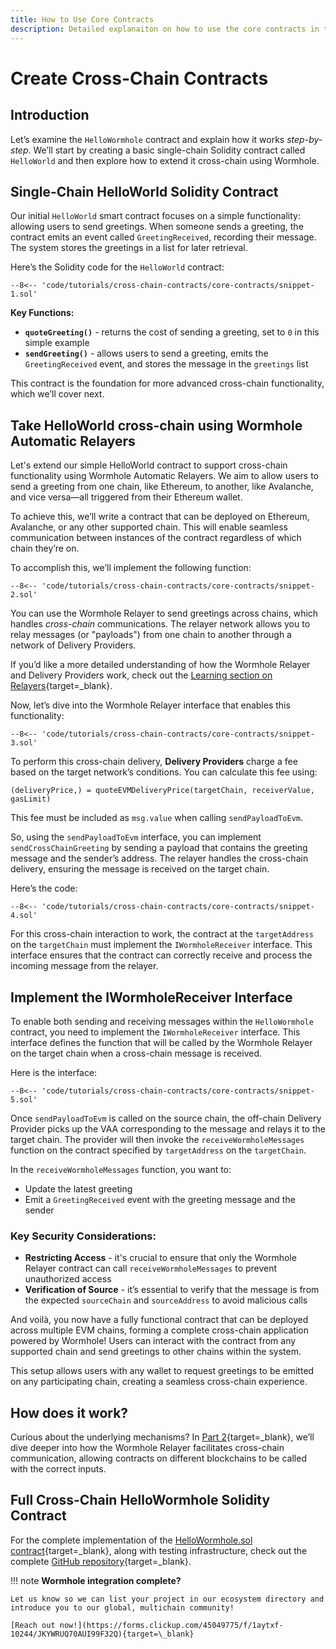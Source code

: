 ```yaml
---
title: How to Use Core Contracts
description: Detailed explanaiton on how to use the core contracts in the Wormhole practice repository.
---
```


# Create Cross-Chain Contracts

## Introduction

Let’s examine the `HelloWormhole` contract and explain how it works _step-by-step_. We’ll start by creating a basic single-chain Solidity contract called `HelloWorld` and then explore how to extend it cross-chain using Wormhole.

## Single-Chain HelloWorld Solidity Contract

Our initial `HelloWorld` smart contract focuses on a simple functionality: allowing users to send greetings. When someone sends a greeting, the contract emits an event called `GreetingReceived`, recording their message. The system stores the greetings in a list for later retrieval.

Here’s the Solidity code for the `HelloWorld` contract:

```solidity
--8<-- 'code/tutorials/cross-chain-contracts/core-contracts/snippet-1.sol'
```

**Key Functions:**

 - **`quoteGreeting()`** - returns the cost of sending a greeting, set to `0` in this simple example
 - **`sendGreeting()`** - allows users to send a greeting, emits the `GreetingReceived` event, and stores the message in the `greetings` list

This contract is the foundation for more advanced cross-chain functionality, which we’ll cover next.

## Take HelloWorld cross-chain using Wormhole Automatic Relayers

Let's extend our simple HelloWorld contract to support cross-chain functionality using Wormhole Automatic Relayers. We aim to allow users to send a greeting from one chain, like Ethereum, to another, like Avalanche, and vice versa—all triggered from their Ethereum wallet.

To achieve this, we’ll write a contract that can be deployed on Ethereum, Avalanche, or any other supported chain. This will enable seamless communication between instances of the contract regardless of which chain they’re on.

To accomplish this, we’ll implement the following function:

```solidity
--8<-- 'code/tutorials/cross-chain-contracts/core-contracts/snippet-2.sol'
```

You can use the Wormhole Relayer to send greetings across chains, which handles _cross-chain_ communications. The relayer network allows you to relay messages (or "payloads") from one chain to another through a network of Delivery Providers.

If you’d like a more detailed understanding of how the Wormhole Relayer and Delivery Providers work, check out the [Learning section on Relayers](/learn/infrastructure/relayer/){target=\_blank}.

Now, let’s dive into the Wormhole Relayer interface that enables this functionality:

```solidity
--8<-- 'code/tutorials/cross-chain-contracts/core-contracts/snippet-3.sol'
```

To perform this cross-chain delivery, **Delivery Providers** charge a fee based on the target network’s conditions. You can calculate this fee using:

```
(deliveryPrice,) = quoteEVMDeliveryPrice(targetChain, receiverValue, gasLimit)
```

This fee must be included as `msg.value` when calling `sendPayloadToEvm`.

So, using the `sendPayloadToEvm` interface, you can implement `sendCrossChainGreeting` by sending a payload that contains the greeting message and the sender’s address. The relayer handles the cross-chain delivery, ensuring the message is received on the target chain.

Here’s the code:

```solidity
--8<-- 'code/tutorials/cross-chain-contracts/core-contracts/snippet-4.sol'
```

For this cross-chain interaction to work, the contract at the `targetAddress` on the `targetChain` must implement the `IWormholeReceiver` interface. This interface ensures that the contract can correctly receive and process the incoming message from the relayer.

## Implement the IWormholeReceiver Interface

To enable both sending and receiving messages within the `HelloWormhole` contract, you need to implement the `IWormholeReceiver` interface. This interface defines the function that will be called by the Wormhole Relayer on the target chain when a cross-chain message is received.

Here is the interface:

```solidity
--8<-- 'code/tutorials/cross-chain-contracts/core-contracts/snippet-5.sol'
```

Once `sendPayloadToEvm` is called on the source chain, the off-chain Delivery Provider picks up the VAA corresponding to the message and relays it to the target chain. The provider will then invoke the `receiveWormholeMessages` function on the contract specified by `targetAddress` on the `targetChain`.

In the `receiveWormholeMessages` function, you want to:
 - Update the latest greeting
 - Emit a `GreetingReceived` event with the greeting message and the sender

### Key Security Considerations:
 - **Restricting Access** - it's crucial to ensure that only the Wormhole Relayer contract can call `receiveWormholeMessages` to prevent unauthorized access
 - **Verification of Source** - it’s essential to verify that the message is from the expected `sourceChain` and `sourceAddress` to avoid malicious calls

And voilà, you now have a fully functional contract that can be deployed across multiple EVM chains, forming a complete cross-chain application powered by Wormhole! Users can interact with the contract from any supported chain and send greetings to other chains within the system.

This setup allows users with any wallet to request greetings to be emitted on any participating chain, creating a seamless cross-chain experience.

## How does it work?

Curious about the underlying mechanisms? In [Part 2](/tutorials/messaging/use-contracts/){target=\_blank}, we’ll dive deeper into how the Wormhole Relayer facilitates cross-chain communication, allowing contracts on different blockchains to be called with the correct inputs.

## Full Cross-Chain HelloWormhole Solidity Contract

For the complete implementation of the [HelloWormhole.sol contract](https://github.com/wormhole-foundation/hello-wormhole/blob/main/src/HelloWormhole.sol){target=\_blank}, along with testing infrastructure, check out the complete [GitHub repository](https://github.com/wormhole-foundation/hello-wormhole/){target=\_blank}.

!!! note
    **Wormhole integration complete?**
    
    Let us know so we can list your project in our ecosystem directory and introduce you to our global, multichain community!

    [Reach out now!](https://forms.clickup.com/45049775/f/1aytxf-10244/JKYWRUQ70AUI99F32Q){target=\_blank}